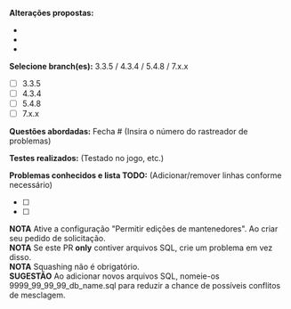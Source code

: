[//]: # (***************************************************************)
[//]: # (** NÃO ELIMINE ESTE MODELO SEU NEGÓCIO SERÁ FECHADO ***********)
[//]: # (***************************************************************)

**Alterações propostas:**

-  
-  
-  

**Selecione branch(es):** 3.3.5 / 4.3.4 / 5.4.8 / 7.x.x

- [ ] 3.3.5
- [ ] 4.3.4
- [ ] 5.4.8
- [ ] 7.x.x

**Questões abordadas:** Fecha #  (Insira o número do rastreador de problemas)


**Testes realizados:** (Testado no jogo, etc.)


**Problemas conhecidos e lista TODO:** (Adicionar/remover linhas conforme necessário)

- [ ] 
- [ ] 

**NOTA** Ative a configuração "Permitir edições de mantenedores". Ao criar seu pedido de solicitação.  
**NOTA** Se este PR __only__ contiver arquivos SQL, crie um problema em vez disso.  
**NOTA** Squashing não é obrigatório.  
**SUGESTÃO** Ao adicionar novos arquivos SQL, nomeie-os 9999_99_99_99_db_name.sql para reduzir a chance de possíveis conflitos de mesclagem.
